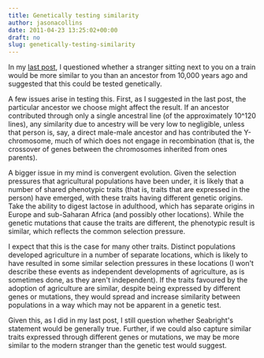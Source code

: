 ```yaml
---
title: Genetically testing similarity
author: jasonacollins
date: 2011-04-23 13:25:02+00:00
draft: no
slug: genetically-testing-similarity
---
```


In my [last post](https://jasoncollins.blog/in-the-company-of-a-stranger/), I questioned whether a stranger sitting next to you on a train would be more similar to you than an ancestor from 10,000 years ago and suggested that this could be tested genetically.

A few issues arise in testing this. First, as I suggested in the last post, the particular ancestor we choose might affect the result. If an ancestor contributed through only a single ancestral line (of the approximately 10^120 lines), any similarity due to ancestry will be very low to negligible, unless that person is, say, a direct male-male ancestor and has contributed the Y-chromosome, much of which does not engage in recombination (that is, the crossover of genes between the chromosomes inherited from ones parents).

A bigger issue in my mind is convergent evolution. Given the selection pressures that agricultural populations have been under, it is likely that  a number of shared phenotypic traits (that is, traits that are expressed in the person) have emerged, with these traits having different genetic origins. Take the ability to digest lactose in adulthood, which has separate origins in Europe and sub-Saharan Africa (and possibly other locations). While the genetic mutations that cause the traits are different, the phenotypic result is similar, which reflects the common selection pressure.

I expect that this is the case for many other traits. Distinct populations developed agriculture in a number of separate locations, which is likely to have resulted in some similar selection pressures in these locations (I won't describe these events as independent developments of agriculture, as is sometimes done, as they aren't independent). If the traits favoured by the adoption of agriculture are similar, despite being expressed by different genes or mutations, they would spread and increase similarity between populations in a way which may not be apparent in a genetic test.

Given this, as I did in my last post, I still question whether Seabright's statement would be generally true. Further, if we could also capture similar traits expressed through different genes or mutations, we may be more similar to the modern stranger than the genetic test would suggest.
